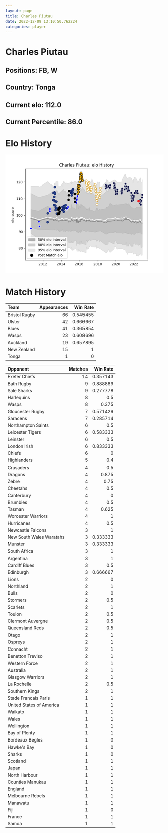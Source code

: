 ```yaml
---  
layout: page  
title: Charles Piutau  
date: 2022-12-09 13:10:50.762224  
categories: player  
---
```

# Charles Piutau

## Positions: FB, W

## Country: Tonga

## Current elo: 112.0

## Current Percentile: 86.0

# Elo History


![elo history](history_CharlesPiutau.png)
# Match History


| Team          |   Appearances |   Win Rate |
|:--------------|--------------:|-----------:|
| Bristol Rugby |            66 |   0.545455 |
| Ulster        |            42 |   0.666667 |
| Blues         |            41 |   0.365854 |
| Wasps         |            23 |   0.608696 |
| Auckland      |            19 |   0.657895 |
| New Zealand   |            15 |   1        |
| Tonga         |             1 |   0        |

| Opponent                 |   Matches |   Win Rate |
|:-------------------------|----------:|-----------:|
| Exeter Chiefs            |        14 |   0.357143 |
| Bath Rugby               |         9 |   0.888889 |
| Sale Sharks              |         9 |   0.277778 |
| Harlequins               |         8 |   0.5      |
| Wasps                    |         8 |   0.375    |
| Gloucester Rugby         |         7 |   0.571429 |
| Saracens                 |         7 |   0.285714 |
| Northampton Saints       |         6 |   0.5      |
| Leicester Tigers         |         6 |   0.583333 |
| Leinster                 |         6 |   0.5      |
| London Irish             |         6 |   0.833333 |
| Chiefs                   |         6 |   0        |
| Highlanders              |         5 |   0.4      |
| Crusaders                |         4 |   0.5      |
| Dragons                  |         4 |   0.875    |
| Zebre                    |         4 |   0.75     |
| Cheetahs                 |         4 |   0.5      |
| Canterbury               |         4 |   0        |
| Brumbies                 |         4 |   0.5      |
| Tasman                   |         4 |   0.625    |
| Worcester Warriors       |         4 |   1        |
| Hurricanes               |         4 |   0.5      |
| Newcastle Falcons        |         3 |   1        |
| New South Wales Waratahs |         3 |   0.333333 |
| Munster                  |         3 |   0.333333 |
| South Africa             |         3 |   1        |
| Argentina                |         3 |   1        |
| Cardiff Blues            |         3 |   0.5      |
| Edinburgh                |         3 |   0.666667 |
| Lions                    |         2 |   0        |
| Northland                |         2 |   1        |
| Bulls                    |         2 |   0        |
| Stormers                 |         2 |   0.5      |
| Scarlets                 |         2 |   1        |
| Toulon                   |         2 |   0.5      |
| Clermont Auvergne        |         2 |   0.5      |
| Queensland Reds          |         2 |   0.5      |
| Otago                    |         2 |   1        |
| Ospreys                  |         2 |   1        |
| Connacht                 |         2 |   1        |
| Benetton Treviso         |         2 |   1        |
| Western Force            |         2 |   1        |
| Australia                |         2 |   1        |
| Glasgow Warriors         |         2 |   1        |
| La Rochelle              |         2 |   0.5      |
| Southern Kings           |         2 |   1        |
| Stade Francais Paris     |         1 |   1        |
| United States of America |         1 |   1        |
| Waikato                  |         1 |   1        |
| Wales                    |         1 |   1        |
| Wellington               |         1 |   1        |
| Bay of Plenty            |         1 |   1        |
| Bordeaux Begles          |         1 |   0        |
| Hawke's Bay              |         1 |   0        |
| Sharks                   |         1 |   0        |
| Scotland                 |         1 |   1        |
| Japan                    |         1 |   1        |
| North Harbour            |         1 |   1        |
| Counties Manukau         |         1 |   1        |
| England                  |         1 |   1        |
| Melbourne Rebels         |         1 |   1        |
| Manawatu                 |         1 |   1        |
| Fiji                     |         1 |   0        |
| France                   |         1 |   1        |
| Samoa                    |         1 |   1        |
